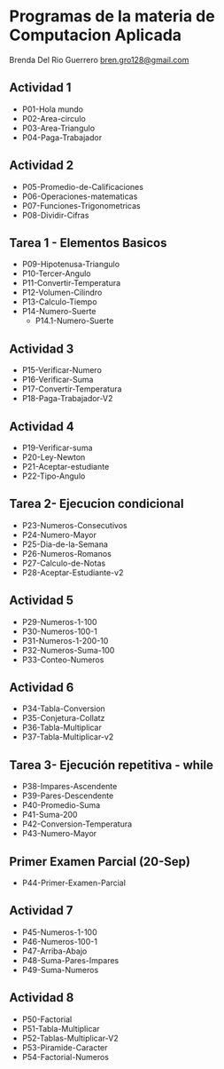 # Programas de la materia de Computacion Aplicada

Brenda Del Rio Guerrero
bren.gro128@gmail.com

## Actividad 1       
- P01-Hola mundo
- P02-Area-circulo
- P03-Area-Triangulo
- P04-Paga-Trabajador

## Actividad 2 
- P05-Promedio-de-Calificaciones
- P06-Operaciones-matematicas
- P07-Funciones-Trigonometricas
- P08-Dividir-Cifras

## Tarea 1 - Elementos Basicos
- P09-Hipotenusa-Triangulo
- P10-Tercer-Angulo
- P11-Convertir-Temperatura
- P12-Volumen-Cilindro
- P13-Calculo-Tiempo
- P14-Numero-Suerte
    - P14.1-Numero-Suerte

## Actividad 3
- P15-Verificar-Numero
- P16-Verificar-Suma
- P17-Convertir-Temperatura
- P18-Paga-Trabajador-V2

## Actividad 4
- P19-Verificar-suma
- P20-Ley-Newton
- P21-Aceptar-estudiante
- P22-Tipo-Angulo

## Tarea 2- Ejecucion condicional
- P23-Numeros-Consecutivos
- P24-Numero-Mayor
- P25-Dia-de-la-Semana
- P26-Numeros-Romanos
- P27-Calculo-de-Notas
- P28-Aceptar-Estudiante-v2

## Actividad 5
- P29-Numeros-1-100
- P30-Numeros-100-1
- P31-Numeros-1-200-10  
- P32-Numeros-Suma-100  
- P33-Conteo-Numeros

## Actividad 6
- P34-Tabla-Conversion
- P35-Conjetura-Collatz
- P36-Tabla-Multiplicar
- P37-Tabla-Multiplicar-v2

## Tarea 3- Ejecución repetitiva - while
- P38-Impares-Ascendente
- P39-Pares-Descendente
- P40-Promedio-Suma
- P41-Suma-200
- P42-Conversion-Temperatura
- P43-Numero-Mayor

## Primer Examen Parcial (20-Sep)
- P44-Primer-Examen-Parcial

## Actividad 7
- P45-Numeros-1-100
- P46-Numeros-100-1
- P47-Arriba-Abajo
- P48-Suma-Pares-Impares
- P49-Suma-Numeros

## Actividad 8
- P50-Factorial
- P51-Tabla-Multiplicar
- P52-Tablas-Multiplicar-V2
- P53-Piramide-Caracter
- P54-Factorial-Numeros


